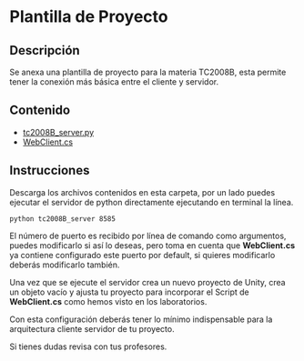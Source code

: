 # Plantilla de Proyecto

## Descripción

Se anexa una plantilla de proyecto para la materia TC2008B, esta permite tener la conexión
más básica entre el cliente y servidor.

## Contenido

-   [tc2008B_server.py](/template-project/tc2008B_server.py)
-   [WebClient.cs](/template-project/WebClient.cs)

## Instrucciones

Descarga los archivos contenidos en esta carpeta, por un lado puedes ejecutar el servidor
de python directamente ejecutando en terminal la línea.

```
python tc2008B_server 8585
```

El número de puerto es recibido por línea de comando como argumentos, puedes modificarlo
si así lo deseas, pero toma en cuenta que **WebClient.cs** ya contiene configurado este
puerto por default, si quieres modificarlo deberás modificarlo también.

Una vez que se ejecute el servidor crea un nuevo proyecto de Unity, crea un objeto vacío y
ajusta tu proyecto para incorporar el Script de **WebClient.cs** como hemos visto en los
laboratorios.

Con esta configuración deberás tener lo mínimo indispensable para la arquitectura cliente
servidor de tu proyecto.

Si tienes dudas revisa con tus profesores.
